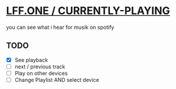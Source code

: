 # [LFF.ONE / CURRENTLY-PLAYING](https://lff.one/currently-playing)
you can see what i hear for musik on spotify

## TODO
- [x] See playback
- [ ] next / previous track 
- [ ] Play on other devices
- [ ] Change Playlist AND select device
